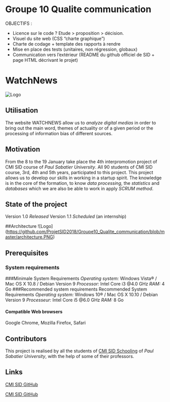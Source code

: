 # Groupe 10 Qualite communication

OBJECTIFS :  
- Licence sur le code ? Etude > proposition > décision.  
- Visuel du site web (CSS “charte graphique”)  
- Charte de codage + template des rapports à rendre  
- Mise en place des tests (unitaires, non régression, globaux)  
- Communication vers l’extérieur (README du github officiel de SID + page HTML décrivant le
projet)  



# WatchNews
![Logo](https://raw.githubusercontent.com/ProjetSID2018/Groupe10_Qualite_communication/master/Logos/Logo3.png)

## Utilisation
The website WATCHNEWS allow us to *analyze digital medias* in order to bring out the main word, themes of actuality or of a given period or the processing of information bias of different sources.

## Motivation 
From the 8 to the 19 January take place the 4th interpromotion project of CMI SID course of *Paul Sabatier University*.
All 90 students of CMI SID course, 3rd, 4th and 5th years, participated to this project.
This project allows us to develop our skills in working in a startup spirit. 
The knowledge is in the core of the formation, to know *data processing*, the *statistics* and *databases* which we are also be able to work in apply *SCRUM method*.

## State of the project
Version 1.0 _Released_
Version 1.1 _Scheduled_ (an internship)

##Architecture 
![Logo] (https://github.com/ProjetSID2018/Groupe10_Qualite_communication/blob/master/architecture.PNG)

## Prerequisites
### System requirements
###Minimale System Requirements
*Operating system:* Windows Vista® / Mac OS X 10.8 / Debian Version 9
*Processor:* Intel Core i3  @4.0 GHz
*RAM:* 4 Go
###Recommended system requirements
Recommended System Requirements
*Operating system:* Windows 10® / Mac OS X 10.10 / Debian Version 9
*Processeur:* Intel Core i5  @6.0 GHz
*RAM:* 8 Go

#### Compatible Web browsers
Google Chrome, Mozilla Firefox, Safari

## Contributors
This project is realised by all the students of [CMI SID Schooling](http://www.univ-tlse3.fr/masters/master-statistique-et-informatique-decisionnelle-709138.kjsp) of *Paul Sabatier University*, with the help of some of their professors.

## Links
[CMI SID GitHub](https://cmisid.github.io)

[CMI SID GitHub](https://github.com/cmisid)

